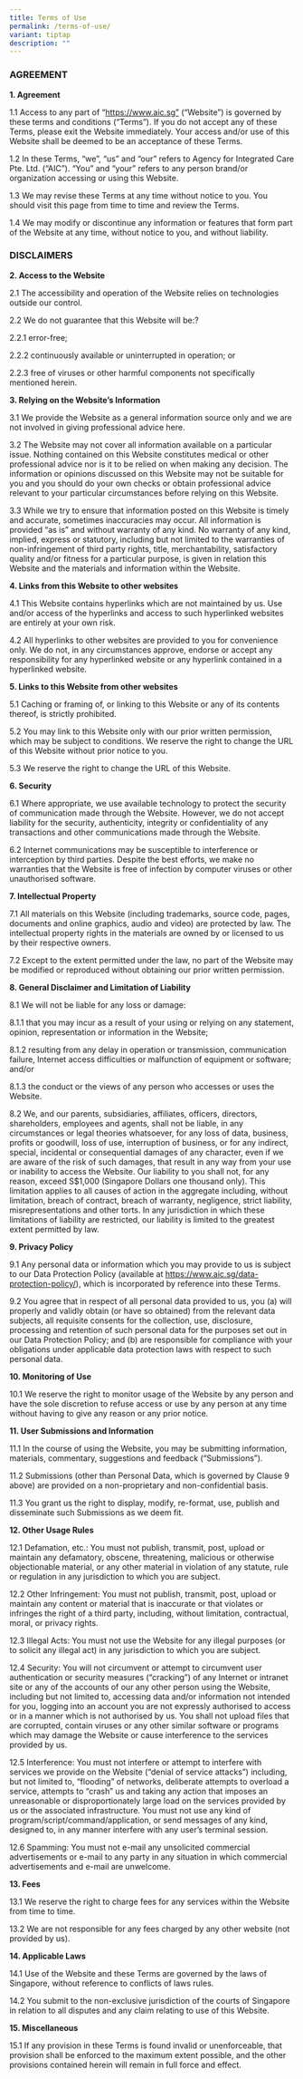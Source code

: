 ```yaml
---
title: Terms of Use
permalink: /terms-of-use/
variant: tiptap
description: ""
---
```

<h3><strong>AGREEMENT</strong></h3>
<p><strong>1. Agreement</strong>
</p>
<p>1.1 Access to any part of “<a href="https://www.aic.sg”" rel="noopener noreferrer nofollow" target="_blank">https://www.aic.sg”</a> (“Website”) is governed
by these terms and conditions (“Terms”). If you do not accept any of these
Terms, please exit the Website immediately. Your access and/or use of this
Website shall be deemed to be an acceptance of these Terms.</p>
<p>1.2 In these Terms, “we”, “us” and “our” refers to Agency for Integrated
Care Pte. Ltd. (“AIC”). “You” and “your” refers to any person brand/or
organization accessing or using this Website.</p>
<p>1.3 We may revise these Terms at any time without notice to you. You should
visit this page from time to time and review the Terms.</p>
<p>1.4 We may modify or discontinue any information or features that form
part of the Website at any time, without notice to you, and without liability.</p>
<h3><strong>DISCLAIMERS</strong></h3>
<p><strong>2. Access to the Website</strong>
</p>
<p>2.1 The accessibility and operation of the Website relies on technologies
outside our control.</p>
<p>2.2 We do not guarantee that this Website will be:?</p>
<p>2.2.1 error-free;</p>
<p>2.2.2 continuously available or uninterrupted in operation; or</p>
<p>2.2.3 free of viruses or other harmful components not specifically mentioned
herein.</p>
<p><strong>3. Relying on the Website’s Information</strong>
</p>
<p>3.1 We provide the Website as a general information source only and we
are not involved in giving professional advice here.</p>
<p>3.2 The Website may not cover all information available on a particular
issue. Nothing contained on this Website constitutes medical or other professional
advice nor is it to be relied on when making any decision. The information
or opinions discussed on this Website may not be suitable for you and you
should do your own checks or obtain professional advice relevant to your
particular circumstances before relying on this Website.</p>
<p>3.3 While we try to ensure that information posted on this Website is
timely and accurate, sometimes inaccuracies may occur. All information
is provided “as is” and without warranty of any kind. No warranty of any
kind, implied, express or statutory, including but not limited to the warranties
of non-infringement of third party rights, title, merchantability, satisfactory
quality and/or fitness for a particular purpose, is given in relation this
Website and the materials and information within the Website.</p>
<p><strong>4. Links from this Website to other websites</strong>
</p>
<p>4.1 This Website contains hyperlinks which are not maintained by us. Use
and/or access of the hyperlinks and access to such hyperlinked websites
are entirely at your own risk.</p>
<p>4.2 All hyperlinks to other websites are provided to you for convenience
only. We do not, in any circumstances approve, endorse or accept any responsibility
for any hyperlinked website or any hyperlink contained in a hyperlinked
website.</p>
<p><strong>5. Links to this Website from other websites</strong>
</p>
<p>5.1 Caching or framing of, or linking to this Website or any of its contents
thereof, is strictly prohibited.</p>
<p>5.2 You may link to this Website only with our prior written permission,
which may be subject to conditions. We reserve the right to change the
URL of this Website without prior notice to you.</p>
<p>5.3 We reserve the right to change the URL of this Website.</p>
<p><strong>6. Security</strong>
</p>
<p>6.1 Where appropriate, we use available technology to protect the security
of communication made through the Website. However, we do not accept liability
for the security, authenticity, integrity or confidentiality of any transactions
and other communications made through the Website.</p>
<p>6.2 Internet communications may be susceptible to interference or interception
by third parties. Despite the best efforts, we make no warranties that
the Website is free of infection by computer viruses or other unauthorised
software.</p>
<p><strong>7. Intellectual Property</strong>
</p>
<p>7.1 All materials on this Website (including trademarks, source code,
pages, documents and online graphics, audio and video) are protected by
law. The intellectual property rights in the materials are owned by or
licensed to us by their respective owners.</p>
<p>7.2 Except to the extent permitted under the law, no part of the Website
may be modified or reproduced without obtaining our prior written permission.</p>
<p><strong>8. General Disclaimer and Limitation of Liability</strong>
</p>
<p>8.1 We will not be liable for any loss or damage:</p>
<p>8.1.1 that you may incur as a result of your using or relying on any statement,
opinion, representation or information in the Website;</p>
<p>8.1.2 resulting from any delay in operation or transmission, communication
failure, Internet access difficulties or malfunction of equipment or software;
and/or</p>
<p>8.1.3 the conduct or the views of any person who accesses or uses the
Website.</p>
<p>8.2 We, and our parents, subsidiaries, affiliates, officers, directors,
shareholders, employees and agents, shall not be liable, in any circumstances
or legal theories whatsoever, for any loss of data, business, profits or
goodwill, loss of use, interruption of business, or for any indirect, special,
incidental or consequential damages of any character, even if we are aware
of the risk of such damages, that result in any way from your use or inability
to access the Website. Our liability to you shall not, for any reason,
exceed S$1,000 (Singapore Dollars one thousand only). This limitation applies
to all causes of action in the aggregate including, without limitation,
breach of contract, breach of warranty, negligence, strict liability, misrepresentations
and other torts. In any jurisdiction in which these limitations of liability
are restricted, our liability is limited to the greatest extent permitted
by law.</p>
<p></p>
<p><strong>9. Privacy Policy</strong>
</p>
<p>9.1 Any personal data or information which you may provide to us is subject
to our Data Protection Policy (available at <a href="https://www.aic.sg/data-protection-policy/" rel="noopener noreferrer nofollow" target="_blank">https://www.aic.sg/data-protection-policy/</a>),
which is incorporated by reference into these Terms.</p>
<p>9.2 You agree that in respect of all personal data provided to us, you
(a) will properly and validly obtain (or have so obtained) from the relevant
data subjects, all requisite consents for the collection, use, disclosure,
processing and retention of such personal data for the purposes set out
in our Data Protection Policy; and (b) are responsible for compliance with
your obligations under applicable data protection laws with respect to
such personal data.</p>
<p><strong>10. Monitoring of Use</strong>
</p>
<p>10.1 We reserve the right to monitor usage of the Website by any person
and have the sole discretion to refuse access or use by any person at any
time without having to give any reason or any prior notice.</p>
<p><strong>11. User Submissions and Information</strong>
</p>
<p>11.1 In the course of using the Website, you may be submitting information,
materials, commentary, suggestions and feedback (“Submissions”).</p>
<p>11.2 Submissions (other than Personal Data, which is governed by Clause
9 above) are provided on a non-proprietary and non-confidential basis.</p>
<p>11.3 You grant us the right to display, modify, re-format, use, publish
and disseminate such Submissions as we deem fit.</p>
<p><strong>12. Other Usage Rules</strong>
</p>
<p>12.1 Defamation, etc.: You must not publish, transmit, post, upload or
maintain any defamatory, obscene, threatening, malicious or otherwise objectionable
material, or any other material in violation of any statute, rule or regulation
in any jurisdiction to which you are subject.</p>
<p>12.2 Other Infringement: You must not publish, transmit, post, upload
or maintain any content or material that is inaccurate or that violates
or infringes the right of a third party, including, without limitation,
contractual, moral, or privacy rights.</p>
<p>12.3 Illegal Acts: You must not use the Website for any illegal purposes
(or to solicit any illegal act) in any jurisdiction to which you are subject.</p>
<p>12.4 Security: You will not circumvent or attempt to circumvent user authentication
or security measures (“cracking”) of any Internet or intranet site or any
of the accounts of our any other person using the Website, including but
not limited to, accessing data and/or information not intended for you,
logging into an account you are not expressly authorised to access or in
a manner which is not authorised by us. You shall not upload files that
are corrupted, contain viruses or any other similar software or programs
which may damage the Website or cause interference to the services provided
by us.</p>
<p>12.5 Interference: You must not interfere or attempt to interfere with
services we provide on the Website (“denial of service attacks”) including,
but not limited to, “flooding” of networks, deliberate attempts to overload
a service, attempts to “crash” us and taking any action that imposes an
unreasonable or disproportionately large load on the services provided
by us or the associated infrastructure. You must not use any kind of program/script/command/application,
or send messages of any kind, designed to, in any manner interfere with
any user’s terminal session.</p>
<p>12.6 Spamming: You must not e-mail any unsolicited commercial advertisements
or e-mail to any party in any situation in which commercial advertisements
and e-mail are unwelcome.</p>
<p><strong>13. Fees</strong>
</p>
<p>13.1 We reserve the right to charge fees for any services within the Website
from time to time.</p>
<p>13.2 We are not responsible for any fees charged by any other website
(not provided by us).</p>
<p><strong>14. Applicable Laws</strong>
</p>
<p>14.1 Use of the Website and these Terms are governed by the laws of Singapore,
without reference to conflicts of laws rules.</p>
<p>14.2 You submit to the non-exclusive jurisdiction of the courts of Singapore
in relation to all disputes and any claim relating to use of this Website.</p>
<p><strong>15. Miscellaneous</strong>
</p>
<p>15.1 If any provision in these Terms is found invalid or unenforceable,
that provision shall be enforced to the maximum extent possible, and the
other provisions contained herein will remain in full force and effect.</p>